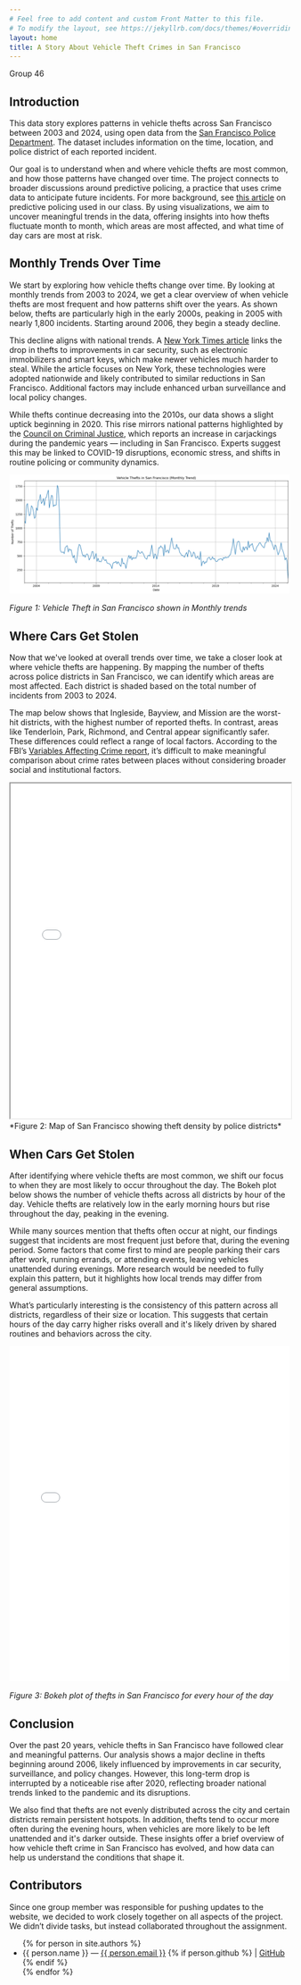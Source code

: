 ```yaml
---
# Feel free to add content and custom Front Matter to this file.
# To modify the layout, see https://jekyllrb.com/docs/themes/#overriding-theme-defaults
layout: home
title: A Story About Vehicle Theft Crimes in San Francisco
--- 
```

Group 46

## Introduction

This data story explores patterns in vehicle thefts across San Francisco between 2003 and 2024, using open data from the [San Francisco Police Department](https://datasf.org/opendata/). The dataset includes information on the time, location, and police district of each reported incident.

Our goal is to understand when and where vehicle thefts are most common, and how those patterns have changed over time. The project connects to broader discussions around predictive policing, a practice that uses crime data to anticipate future incidents. For more background, see [this article](https://www.science.org/content/article/can-predictive-policing-prevent-crime-it-happens) on predictive policing used in our class. By using visualizations, we aim to uncover meaningful trends in the data, offering insights into how thefts fluctuate month to month, which areas are most affected, and what time of day cars are most at risk.


##  Monthly Trends Over Time

We start by exploring how vehicle thefts change over time. By looking at monthly trends from 2003 to 2024, we get a clear overview of when vehicle thefts are most frequent and how patterns shift over the years. As shown below, thefts are particularly high in the early 2000s, peaking in 2005 with nearly 1,800 incidents. Starting around 2006, they begin a steady decline.

This decline aligns with national trends. A [New York Times article](https://www.nytimes.com/2014/08/12/upshot/heres-why-stealing-cars-went-out-of-fashion.html) links the drop in thefts to improvements in car security, such as electronic immobilizers and smart keys, which make newer vehicles much harder to steal. While the article focuses on New York, these technologies were adopted nationwide and likely contributed to similar reductions in San Francisco. Additional factors may include enhanced urban surveillance and local policy changes.

While thefts continue decreasing into the 2010s, our data shows a slight uptick beginning in 2020. This rise mirrors national patterns highlighted by the [Council on Criminal Justice](https://counciloncj.org/trends-in-carjacking-what-you-need-to-know/), which reports an increase in carjackings during the pandemic years — including in San Francisco. Experts suggest this may be linked to COVID-19 disruptions, economic stress, and shifts in routine policing or community dynamics.

![Time series chart](/assets/output.png)

*Figure 1: Vehicle Theft in San Francisco shown in Monthly trends*

## Where Cars Get Stolen
Now that we've looked at overall trends over time, we take a closer look at where vehicle thefts are happening. By mapping the number of thefts across police districts in San Francisco, we can identify which areas are most affected. Each district is shaded based on the total number of incidents from 2003 to 2024.

The map below shows that Ingleside, Bayview, and Mission are the worst-hit districts, with the highest number of reported thefts. In contrast, areas like Tenderloin, Park, Richmond, and Central appear significantly safer. These differences could reflect a range of local factors. According to the FBI’s [Variables Affecting Crime report](https://ucr.fbi.gov/hate-crime/2011/resources/variables-affecting-crime), it’s difficult to make meaningful comparison about crime rates between places without considering broader social and institutional factors.


<iframe src="assets/vehicle_thefts_map.html" width="100%" height="600px"></iframe>
*Figure 2: Map of San Francisco showing theft density by police districts*

##  When Cars Get Stolen

After identifying where vehicle thefts are most common, we shift our focus to when they are most likely to occur throughout the day. The Bokeh plot below shows the number of vehicle thefts across all districts by hour of the day. Vehicle thefts are relatively low in the early morning hours but rise throughout the day, peaking in the evening. 

While many sources mention that thefts often occur at night, our findings suggest that incidents are most frequent just before that, during the evening period. Some factors that come first to mind are people parking their cars after work, running errands, or attending events, leaving vehicles unattended during evenings. More research would be needed to fully explain this pattern, but it highlights how local trends may differ from general assumptions.

What’s particularly interesting is the consistency of this pattern across all districts, regardless of their size or location. This suggests that certain hours of the day carry higher risks overall and it's likely driven by shared routines and behaviors across the city.


<iframe src="assets/boke_plotnew.html" width="100%" height="600px" frameborder="0"></iframe>

*Figure 3: Bokeh plot of thefts in San Francisco for every hour of the day*

##  Conclusion

Over the past 20 years, vehicle thefts in San Francisco have followed clear and meaningful patterns. Our analysis shows a major decline in thefts beginning around 2006, likely influenced by improvements in car security, surveillance, and policy changes. However, this long-term drop is interrupted by a noticeable rise after 2020, reflecting broader national trends linked to the pandemic and its disruptions.

We also find that thefts are not evenly distributed across the city and certain districts remain persistent hotspots. In addition, thefts tend to occur more often during the evening hours, when vehicles are more likely to be left unattended and it's darker outside. These insights offer a brief overview of how vehicle theft crime in San Francisco has evolved, and how data can help us understand the conditions that shape it.



## Contributors
Since one group member was responsible for pushing updates to the website, we decided to work closely together on all aspects of the project. We didn’t divide tasks, but instead collaborated throughout the assignment.

<ul>
  {% for person in site.authors %}
    <li>
      {{ person.name }} —
      <a href="mailto:{{ person.email }}">{{ person.email }}</a>
      {% if person.github %}
        | <a href="https://github.com/{{ person.github }}">GitHub</a>
      {% endif %}
    </li>
  {% endfor %}
</ul>